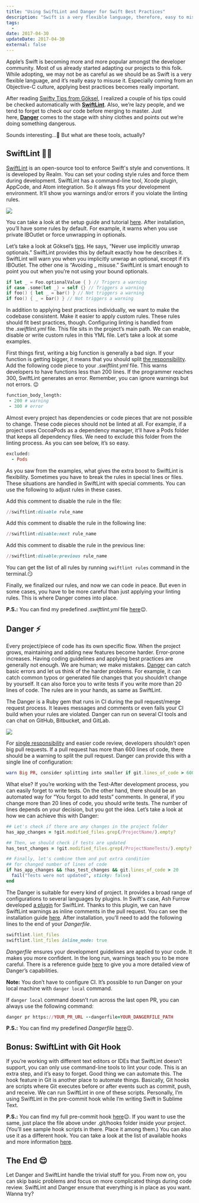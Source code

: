 ```yaml
---
title: "Using SwiftLint and Danger for Swift Best Practices"
description: "Swift is a very flexible language, therefore, easy to misuse. Applying best practices in Swift lint is important."
tags:
  -
date: 2017-04-30
updateDate: 2017-04-30
external: false
---
```


Apple’s Swift is becoming more and more popular amongst the developer community. Most of us already started adapting our projects to this folk. While adopting, we may not be as careful as we should be as Swift is a very flexible language, and it’s really easy to misuse it. Especially coming from an Objective-C culture, applying best practices becomes really important.

After reading [Swifty Tips from Göksel](https://medium.com/nsistanbul/swifty-tips-%EF%B8%8F-8564553ba3ec), I realized a couple of his tips could be checked automatically with **[SwiftLint](http://bit.ly/2pszEcm)**. Also, we’re lazy people, and we tend to forget to check our code before merging to master. Just here, **[Danger](http://bit.ly/2pJ2DLY)** comes to the stage with shiny clothes and points out we’re doing something dangerous.

Sounds interesting...🤔 But what are these tools, actually?

## SwiftLint 💪🏽

[SwiftLint](http://bit.ly/2pszEcm) is an open-source tool to enforce Swift's style and conventions. It is developed by Realm. You can set your coding style rules and force them during development. SwiftLint has a command-line tool, Xcode plugin, AppCode, and Atom integration. So it always fits your development environment. It’ll show you warnings and/or errors if you violate the linting rules.

![](/images/content/essays/ns-for-ios-devs/Pasted%20image%2020230722221510.png)

You can take a look at the setup guide and tutorial [here](http://bit.ly/2oJGIUS). After installation, you’ll have some rules by default. For example, it warns when you use private IBOutlet or force unwrapping in optionals.

Let’s take a look at Göksel’s [tips](http://bit.ly/2oTbJkg). He says, “Never use implicitly unwrap optionals.” SwiftLint provides this by default exactly how he describes it. SwiftLint will warn you when you implicitly unwrap an optional, except if it’s IBOutlet. The other one is “Avoiding _ misuse.” SwiftLint is smart enough to point you out when you’re not using your bound optionals.

```swift
if let _ = Foo.optionalValue { } // Trigers a warning
if case .some(let _) = self {} // Triggers a warning
if foo() { let _ = bar() } // Not triggers a warning
if foo() { _ = bar() } // Not triggers a warning
```

In addition to applying best practices individually, we want to make the codebase consistent. Make it easier to apply custom rules. These rules should fit best practices, though. Configuring linting is handled from the _.swiftlint.yml_ file. This file sits in the project’s main path. We can enable, disable or write custom rules in this YML file. Let’s take a look at some examples.

First things first, writing a big function is generally a bad sign. If your function is getting bigger, it means that you should split [the responsibility](http://bit.ly/2qqFzxT). Add the following code piece to your _.swiftlint.yml_ file. This warns developers to have functions less than 200 lines. If the programmer reaches 300, SwiftLint generates an error. Remember, you can ignore warnings but not errors. 😉

```ruby
function_body_length:
 - 200 # warning
 - 300 # error
```

Almost every project has dependencies or code pieces that are not possible to change. These code pieces should not be linted at all. For example, if a project uses CocoaPods as a dependency manager, it’ll have a Pods folder that keeps all dependency files. We need to exclude this folder from the linting process. As you can see below, it’s so easy.

```ruby
excluded:
  - Pods
```

As you saw from the examples, what gives the extra boost to SwiftLint is flexibility. Sometimes you have to break the rules in special lines or files. These situations are handled in SwiftLint with special comments. You can use the following to adjust rules in these cases.

Add this comment to disable the rule in the file:

```ruby
//swiftlint:disable rule_name
```

Add this comment to disable the rule in the following line:

```ruby
//swiftlint:disable:next rule_name
```

Add this comment to disable the rule in the previous line:

```ruby
//swiftlint:disable:previous rule_name
```

You can get the list of all rules by running `swiftlint rules` command in the terminal.😏

Finally, we finalized our rules, and now we can code in peace. But even in some cases, you have to be more careful than just applying your linting rules. This is where Danger comes into place.

**P.S.:** You can find my predefined _.swiftlint.yml_ file [here](http://bit.ly/2pswdlX)😉.

## Danger ⚡️

Every project/piece of code has its own specific flow. When the project grows, maintaining and adding new features become harder. Error-prone increases. Having coding guidelines and applying best practices are generally not enough. We are human; we make mistakes. [Danger](http://bit.ly/2pJ2DLY) can catch basic errors and let us think of the harder problems. For example, it can catch common typos or generated file changes that you shouldn’t change by yourself. It can also force you to write tests if you write more than 20 lines of code. The rules are in your hands, as same as SwiftLint.

The Danger is a Ruby gem that runs in CI during the pull request/merge request process. It leaves messages and comments or even fails your CI build when your rules are violated. Danger can run on several CI tools and can chat on GitHub, Bitbucket, and GitLab.

![](/images/content/essays/ns-for-ios-devs/Pasted%20image%2020230722221526.png)

For [single responsibility](http://bit.ly/2qqFzxT) and easier code review, developers shouldn’t open big pull requests. If a pull request has more than 600 lines of code, there should be a warning to split the pull request. Danger can provide this with a single line of configuration:

```ruby
warn Big PR, consider splitting into smaller if git.lines_of_code > 600
```

What else? If you’re working with the Test-After development process, you can easily forget to write tests. On the other hand, there should be an automated way for “You forgot to add tests” comments. In general, if you change more than 20 lines of code, you should write tests. The number of lines depends on your decision, but you got the idea. Let’s take a look at how we can achieve this with Danger:

```ruby
## Let's check if there are any changes in the project folder
has_app_changes = !git.modified_files.grep(/ProjectName/).empty?

## Then, we should check if tests are updated
has_test_changes = !git.modified_files.grep(/ProjectNameTests/).empty?

## Finally, let's combine them and put extra condition 
## for changed number of lines of code
if has_app_changes && !has_test_changes && git.lines_of_code > 20
  fail("Tests were not updated", sticky: false)
end
```

The Danger is suitable for every kind of project. It provides a broad range of configurations to several languages by plugins. In Swift's case, Ash Furrow developed [a plugin](http://bit.ly/2pvYyd2) for SwiftLint. Thanks to this plugin, we can have SwiftLint warnings as inline comments in the pull request. You can see the installation guide [here](http://bit.ly/2pvYyd2). After installation, you’ll need to add the following lines to the end of your _Dangerfile_.

```ruby
swiftlint.lint_files
swiftlint.lint_files inline_mode: true
```

_Dangerfile_ ensures your development guidelines are applied to your code. It makes you more confident. In the long run, warnings teach you to be more careful. There is a reference guide [here](http://bit.ly/2oCQ9pd) to give you a more detailed view of Danger’s capabilities.

**Note:** You don’t have to configure CI. It’s possible to run Danger on your local machine with `danger local` command.

If `danger local` command doesn’t run across the last open PR, you can always use the following command:

```ruby
danger pr https://YOUR_PR_URL --dangerfile=YOUR_DANGERFILE_PATH
```

**P.S.:** You can find my predefined _Dangerfile_ [here](http://bit.ly/2oT8Z6s)😉.

## Bonus: SwiftLint with Git Hook

If you’re working with different text editors or IDEs that SwiftLint doesn’t support, you can only use command-line tools to lint your code. This is an extra step, and it’s easy to forget. Good thing we can automate this. The hook feature in Git is another place to automate things. Basically, Git hooks are scripts where Git executes before or after events such as commit, push, and receive. We can run SwiftLint in one of these scripts. Personally, I’m using SwiftLint in the pre-commit hook while I’m writing Swift in Sublime Text.

**P.S.:** You can find my full pre-commit hook [here](http://bit.ly/2oWmiE8)😉. If you want to use the same, just place the file above under .git/hooks folder inside your project. (You’ll see sample hook scripts in there. Place it among them.) You can also use it as a different hook. You can take a look at the list of available hooks and more information [here](http://do.co/2qfn4x3).

## The End 😌

Let Danger and SwiftLint handle the trivial stuff for you. From now on, you can skip basic problems and focus on more complicated things during code review. SwiftLint and Danger ensure that everything is in place as you want. Wanna try?